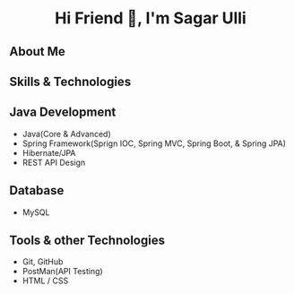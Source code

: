 ## <h1 align="center">Hi Friend 👋, I'm Sagar Ulli</h1>
## About Me

## Skills & Technologies

## Java Development
- Java(Core & Advanced)
- Spring Framework(Sprign IOC, Spring MVC, Spring Boot, & Spring JPA)
- Hibernate/JPA
- REST API Design

## Database
- MySQL

## Tools & other Technologies
- Git, GitHub
- PostMan(API Testing)
- HTML / CSS
